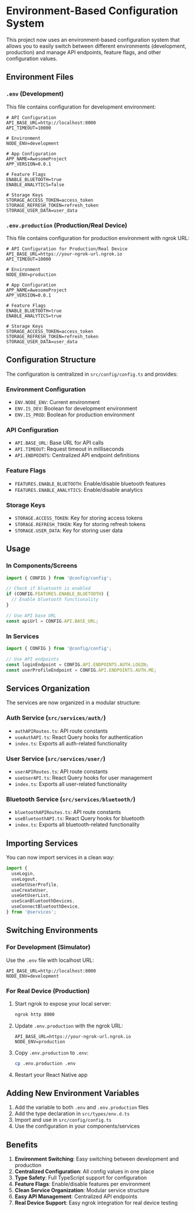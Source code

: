# Environment-Based Configuration System

This project now uses an environment-based configuration system that allows you to easily switch between different environments (development, production) and manage API endpoints, feature flags, and other configuration values.

## Environment Files

### `.env` (Development)
This file contains configuration for development environment:
```
# API Configuration
API_BASE_URL=http://localhost:8000
API_TIMEOUT=10000

# Environment
NODE_ENV=development

# App Configuration
APP_NAME=AwesomeProject
APP_VERSION=0.0.1

# Feature Flags
ENABLE_BLUETOOTH=true
ENABLE_ANALYTICS=false

# Storage Keys
STORAGE_ACCESS_TOKEN=access_token
STORAGE_REFRESH_TOKEN=refresh_token
STORAGE_USER_DATA=user_data
```

### `.env.production` (Production/Real Device)
This file contains configuration for production environment with ngrok URL:
```
# API Configuration for Production/Real Device
API_BASE_URL=https://your-ngrok-url.ngrok.io
API_TIMEOUT=10000

# Environment
NODE_ENV=production

# App Configuration
APP_NAME=AwesomeProject
APP_VERSION=0.0.1

# Feature Flags
ENABLE_BLUETOOTH=true
ENABLE_ANALYTICS=true

# Storage Keys
STORAGE_ACCESS_TOKEN=access_token
STORAGE_REFRESH_TOKEN=refresh_token
STORAGE_USER_DATA=user_data
```

## Configuration Structure

The configuration is centralized in `src/config/config.ts` and provides:

### Environment Configuration
- `ENV.NODE_ENV`: Current environment
- `ENV.IS_DEV`: Boolean for development environment
- `ENV.IS_PROD`: Boolean for production environment

### API Configuration
- `API.BASE_URL`: Base URL for API calls
- `API.TIMEOUT`: Request timeout in milliseconds
- `API.ENDPOINTS`: Centralized API endpoint definitions

### Feature Flags
- `FEATURES.ENABLE_BLUETOOTH`: Enable/disable bluetooth features
- `FEATURES.ENABLE_ANALYTICS`: Enable/disable analytics

### Storage Keys
- `STORAGE.ACCESS_TOKEN`: Key for storing access tokens
- `STORAGE.REFRESH_TOKEN`: Key for storing refresh tokens
- `STORAGE.USER_DATA`: Key for storing user data

## Usage

### In Components/Screens
```typescript
import { CONFIG } from '@config/config';

// Check if bluetooth is enabled
if (CONFIG.FEATURES.ENABLE_BLUETOOTH) {
  // Enable bluetooth functionality
}

// Use API base URL
const apiUrl = CONFIG.API.BASE_URL;
```

### In Services
```typescript
import { CONFIG } from '@config/config';

// Use API endpoints
const loginEndpoint = CONFIG.API.ENDPOINTS.AUTH.LOGIN;
const userProfileEndpoint = CONFIG.API.ENDPOINTS.AUTH.ME;
```

## Services Organization

The services are now organized in a modular structure:

### Auth Service (`src/services/auth/`)
- `authAPIRoutes.ts`: API route constants
- `useAuthAPI.ts`: React Query hooks for authentication
- `index.ts`: Exports all auth-related functionality

### User Service (`src/services/user/`)
- `userAPIRoutes.ts`: API route constants
- `useUserAPI.ts`: React Query hooks for user management
- `index.ts`: Exports all user-related functionality

### Bluetooth Service (`src/services/bluetooth/`)
- `bluetoothAPIRoutes.ts`: API route constants
- `useBluetoothAPI.ts`: React Query hooks for bluetooth
- `index.ts`: Exports all bluetooth-related functionality

## Importing Services

You can now import services in a clean way:

```typescript
import {
  useLogin,
  useLogout,
  useGetUserProfile,
  useCreateUser,
  useGetUserList,
  useScanBluetoothDevices,
  useConnectBluetoothDevice,
} from '@services';
```

## Switching Environments

### For Development (Simulator)
Use the `.env` file with localhost URL:
```
API_BASE_URL=http://localhost:8000
NODE_ENV=development
```

### For Real Device (Production)
1. Start ngrok to expose your local server:
   ```bash
   ngrok http 8000
   ```

2. Update `.env.production` with the ngrok URL:
   ```
   API_BASE_URL=https://your-ngrok-url.ngrok.io
   NODE_ENV=production
   ```

3. Copy `.env.production` to `.env`:
   ```bash
   cp .env.production .env
   ```

4. Restart your React Native app

## Adding New Environment Variables

1. Add the variable to both `.env` and `.env.production` files
2. Add the type declaration in `src/types/env.d.ts`
3. Import and use in `src/config/config.ts`
4. Use the configuration in your components/services

## Benefits

1. **Environment Switching**: Easy switching between development and production
2. **Centralized Configuration**: All config values in one place
3. **Type Safety**: Full TypeScript support for configuration
4. **Feature Flags**: Enable/disable features per environment
5. **Clean Service Organization**: Modular service structure
6. **Easy API Management**: Centralized API endpoints
7. **Real Device Support**: Easy ngrok integration for real device testing 